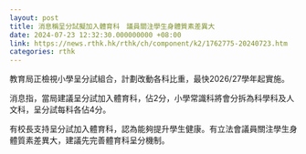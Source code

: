 ```yaml
---
layout: post
title: 消息稱呈分試擬加入體育科　議員關注學生身體質素差異大
date: 2024-07-23 12:32:30.000000000 +08:00
link: https://news.rthk.hk/rthk/ch/component/k2/1762775-20240723.htm
categories: rthk
---
```


教育局正檢視小學呈分試組合，計劃改動各科比重，最快2026/27學年起實施。

消息指，當局建議呈分試加入體育科，佔2分，小學常識科將會分拆為科學科及人文科，呈分試每科各佔4分。

有校長支持呈分試加入體育科，認為能夠提升學生健康。有立法會議員關注學生身體質素差異大，建議先完善體育科呈分機制。
